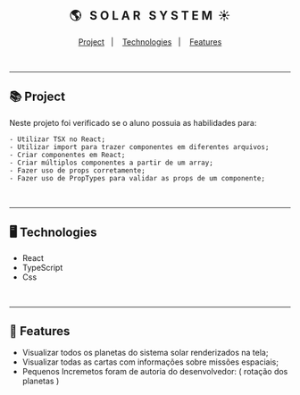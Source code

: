 <div align="center">
    <h2>🌎 &nbsp; S O L A R &nbsp; S Y S T E M &nbsp;☀️</h2>
</div>

<p align="center">
    <a href="#-project">Project</a>&nbsp;&nbsp;&nbsp;|&nbsp;&nbsp;&nbsp;
    <a href="#-technologies">Technologies</a>&nbsp;&nbsp;&nbsp;|&nbsp;&nbsp;&nbsp;
    <a href="#-features">Features</a>
</p>

<br><hr>

## 📚 Project
<p>Neste projeto foi verificado se o aluno possuia as habilidades para:<p>

    - Utilizar TSX no React;
    - Utilizar import para trazer componentes em diferentes arquivos;
    - Criar componentes em React;
    - Criar múltiplos componentes a partir de um array;
    - Fazer uso de props corretamente;
    - Fazer uso de PropTypes para validar as props de um componente;
<br>
<hr>

## 🖥 Technologies
  * React
  * TypeScript
  * Css
<br>
<hr>

## 🧾 Features
 * Visualizar todos os planetas do sistema solar renderizados na tela;
 * Visualizar todas as cartas com informações sobre missões espaciais;
 * Pequenos Incremetos foram de autoria do desenvolvedor: ( rotação dos planetas ) 